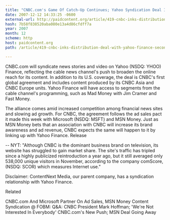 ```yaml
---
title: "CNBC.com's Game Of Catch-Up Continues; Yahoo Syndication Deal Includes Europe, Asia"
date: 2007-12-12 14:33:25 -0600
external-url: http://paidcontent.org/article/419-cnbc-inks-distribution-deal-with-yahoo-finance-second-business-news-all/
hash: 7b58f838520aba080e13a4d86cfdff7a
year: 2007
month: 12
scheme: http
host: paidcontent.org
path: /article/419-cnbc-inks-distribution-deal-with-yahoo-finance-second-business-news-all/

---
```


CNBC.com will syndicate news stories and video on Yahoo (NSDQ: YHOO) Finance, reflecting the cable news channel's push to broaden the online reach for its content. In addition to its U.S. coverage, the deal is CNBC's first global agreement and includes content produced by its CNBC Asia and CNBC Europe units. Yahoo Finance will have access to segments from the cable channel's programming, such as Mad Money with Jim Cramer and Fast Money.



The alliance comes amid increased competition among financial news sites and slowing ad growth. For CNBC, the agreement follows the ad sales pact it made this week with Microsoft (NSDQ: MSFT) and MSN Money. Just as MSN Money bets that an association with CNBC will increase its brand awareness and ad revenue, CNBC expects the same will happen to it by linking up with Yahoo Finance. Release



-- NYT: "Although CNBC is the dominant business brand on television, its website has struggled to gain market share. The site's traffic has tripled since a highly publicized reintroduction a year ago, but it still averaged only 538,000 unique visitors in November, according to the company comScore, (NSDQ: SCOR) which measures Internet use." 



Disclaimer: ContentNext Media, our parent company, has a syndication relationship with Yahoo Finance.


Related


CNBC.com And Microsoft Partner On Ad Sales, MSN Money Content Syndication
@ FOBM: Q&A: CNBC President Mark Hoffman; 'We're Not Interested In Everybody'
CNBC.com's New Push; MSN Deal Going Away

    

